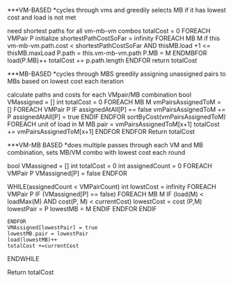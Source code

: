 ***VM-BASED
*cycles through vms and greedily selects MB if it has lowest cost and load is not met

need shortest paths for all vm-mb-vm combos
totalCost = 0
FOREACH VMPair P
	initialize shortestPathCostSoFar = infinity
	FOREACH MB M
		if this vm-mb-vm.path.cost < shortestPathCostSoFar AND thisMB.load +1 <= thisMB.maxLoad 
			P.path = this.vm-mb-vm.path
			P.MB = M
	ENDMBFOR
	load(P.MB)++
	totalCost += p.path.length
ENDFOR
return totalCost


***MB-BASED
*cycles through MBS greedily assigning unassigned pairs to MBs based on lowest cost each iteration

calculate paths and costs for each VMpair/MB combination
bool VMassigned = []
int totalCost = 0
FOREACH MB M
	vmPairsAssignedToM = []
	FOREACH VMPair P
		IF assignedAtAll[P] == false
			vmPairsAssignedToM += P
			assignedAtAll[P] = true
		ENDIF
	ENDFOR
	sortByCost(vmPairsAssignedToM)
	FOREACH unit of load in M
		MB.pair = vmPairsAssignedToM[x+1]
		totalCost += vmPairsAssignedToM[x+1]
	ENDFOR
ENDFOR
Return totalCost
			
***VM-MB BASED
*does multiple passes through each VM and MB combination, sets MB/VM combo with lowest cost each round

bool VMassigned = []
int totalCost = 0
int assignedCount = 0
FOREACH VMPair P
	VMassigned[P] = false
ENDFOR

WHILE(assignedCount < VMPairCount)
	int lowstCost = infinity
	FOREACH VMPair P
		IF (VMassigned[P] == false)
			FOREACH MB M
				IF (load(M) < loadMax(M) AND cost(P, M) < currentCost)
					lowestCost = cost (P,M)
					lowestPair  = P
					lowestMB = M
				ENDIF
			ENDFOR
		ENDIF


	ENDFOR
	VMAssigned[lowestPair] = true
	lowestMB.pair = lowestPair
	load(lowestMB)++
	totalCost +=currentCost
ENDWHILE

Return totalCost



